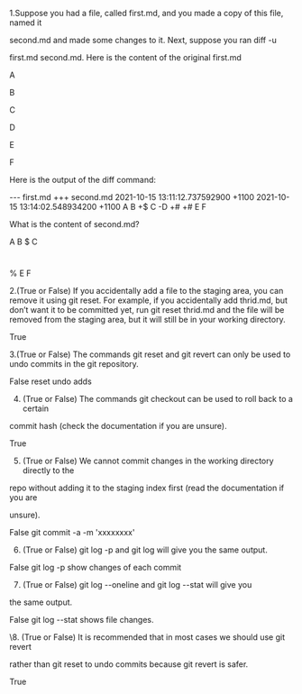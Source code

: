 1.Suppose you had a file, called first.md, and you made a copy of this file, named it 

second.md and made some changes to it. Next, suppose you ran diff -u 

first.md second.md. Here is the content of the original first.md

A 

B 

C 

D 

E 

F

Here is the output of the diff command:

--- first.md
+++ second.md
2021-10-15 13:11:12.737592900 +1100
2021-10-15 13:14:02.548934200 +1100
A
B
+$
C
-D
+#
+#
E
F

What is the content of second.md?

A
B
$
C
#
%
E
F



2.(True or False) If you accidentally add a file to the staging area, you can remove it using git reset. For example, if you accidentally add thrid.md, but don’t want it to be committed yet, run git reset thrid.md and the file will be removed from  the staging area, but it will still be in your  working directory.   

True

3.(True or False) The commands git reset and git revert can only be used to undo commits in the git repository. 

False      reset undo adds

4. (True or False) The commands git checkout can be used to roll back to a certain 

commit hash (check the documentation if you are unsure). 

True

5. (True or False) We cannot commit changes in the working directory directly to the 

repo without adding it to the staging index first (read the documentation if you are 

unsure). 

False     git commit -a -m 'xxxxxxxx'

6. (True or False) git log -p and git log will give you the same output. 

False   git log -p show changes of each commit

7. (True or False) git log --oneline and git log --stat will give you 

the same output. 

False    git log --stat shows file changes.

\8. (True or False) It is recommended that in most cases we should use git revert 

rather than git reset to undo commits because git revert is safer.

True
